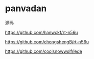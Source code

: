 # panvadan
源码

https://github.com/hanwckf/rt-n56u

https://github.com/chongshengB/rt-n56u

https://github.com/coolsnowwolf/lede
